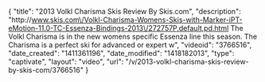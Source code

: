 {
    "title": "2013 Volkl Charisma Skis Review By Skis.com",
    "description": "http:\/\/www.skis.com\/Volkl-Charisma-Womens-Skis-with-Marker-iPT-eMotion-11.0-TC-Essenza-Bindings-2013\/272757P,default,pd.html  The Volkl Charisma is in the new womens specific Essenza line this season. The Charisma is a perfect ski for advanced or expert w",
    "videoid": "3766516",
    "date_created": "1411361196",
    "date_modified": "1418182013",
    "type": "captivate",
    "layout": "video",
    "url": "\/v\/2013-volkl-charisma-skis-review-by-skis-com\/3766516"
}